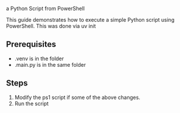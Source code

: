 a Python Script from PowerShell

This guide demonstrates how to execute a simple Python script using PowerShell.
This was done via uv init
## Prerequisites

- .venv is in the folder
- .main.py is in the same folder

## Steps

1. Modify the ps1 script if some of the above changes.
2. Run the script

